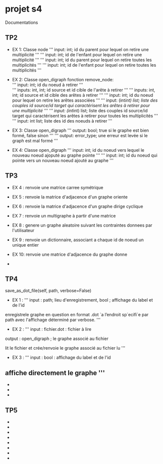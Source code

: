 # projet s4

Documentations

## TP2

- EX 1: Classe node
'''
input: int; id du parent pour lequel on retire une multiplicité
'''
'''
input: int; id de l'enfant pour lequel on retire une multiplicité 
'''
'''
input: int; id du parent pour lequel on retire toutes les multiplicités
'''
'''
input: int; id de l'enfant pour lequel on retire toutes les multiplicités
'''   

- EX 2: Classe open_digraph
fonction remove_node:   
'''
input: int; id du noeud à retirer
'''   
'''
inputs: int, int; id source et id cible de l'arête à retirer
'''
'''
inputs: int, int; id source et id cible des arêtes à retirer
'''
'''
input: int; id du noeud pour lequel on retire les arêtes associées
'''
'''
input: (int*int) list; liste des couples id source/id target qui caractérisent les arêtes à retirer pour une multiplicité
'''
'''
input: (int*int) list; liste des couples id source/id target qui caractérisent les arêtes à retirer pour toutes les multiplicités
'''
'''
input: int list; liste des id des noeuds à retirer
'''   

- EX 3: Classe open_digraph
'''
output: bool; true si le graphe est bien formé, false sinon
'''
'''
output: error_type; une erreur est levée si le graph est mal formé
'''   

- EX 4: Classe open_digraph
'''
input: int; id du noeud vers lequel le nouveau noeud ajoputé au graphe pointe
'''
'''
input: int; id du noeud qui pointe vers un nouveau noeud ajouté au graphe
'''




## TP3

- EX 4 : 
renvoie une matrice carree symétrique

- EX 5 :
renvoie la matrice d'adjacence d'un graphe oriente

- EX 6 : 
renvoie la matrice d'adjacence d'un graphe dirige cyclique

- EX 7 : 
renvoie un multigraphe à partir d'une matrice

- EX 8 : 
genere un graphe aleatoire suivant les contraintes donnees par l'utilisateur

- EX 9 : 
renvoie un dictionnaire, associant a chaque id de noeud un unique
entier 

- EX 10:
renvoie une matrice d'adjacence du graphe donne
- 


## TP4

save_as_dot_file(self, path, verbose=False)
- EX 1 : 
''' 
input : path; lieu d'enregistrement, bool ; affichage du label et de l'id

enregistrele graphe en question en format .dot `a l’endroit sp´ecifi´e par
path avec l'affichage déterminé par verbose.
'''

- EX 2 : 
'''
input : fichier.dot : fichier à lire

output : open_digraph ; le graphe associé au fichier

lit le fichier et crée/renvoie le graphe associé au fichier lu
'''

- EX 3 : 
'''
input : bool : affichage du label et de l'id

affiche directement le graphe
'''
- 
- 
- 
- 

## TP5

- 
- 
- 
- 
- 
- 
- 
- 

